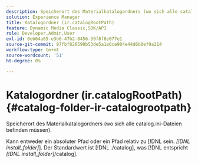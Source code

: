 ```yaml
---
description: Speicherort des Materialkatalogordners (wo sich alle catalog.ini-Dateien befinden müssen).
solution: Experience Manager
title: Katalogordner (ir.catalogRootPath)
feature: Dynamic Media Classic,SDK/API
role: Developer,Admin,User
exl-id: 0eb64a65-e3b6-47b2-8456-39f8f8e077e1
source-git-commit: 97fbf820590b53de5a1e6ce904e44d6b0ef9a214
workflow-type: tm+mt
source-wordcount: '51'
ht-degree: 0%

---
```


# Katalogordner (ir.catalogRootPath){#catalog-folder-ir-catalogrootpath}

Speicherort des Materialkatalogordners (wo sich alle catalog.ini-Dateien befinden müssen).

Kann entweder ein absoluter Pfad oder ein Pfad relativ zu [!DNL sein. *[!DNL install_folder]*]. Der Standardwert ist [!DNL ./catalog], was [!DNL entspricht *[!DNL install_folder]*/catalog].
